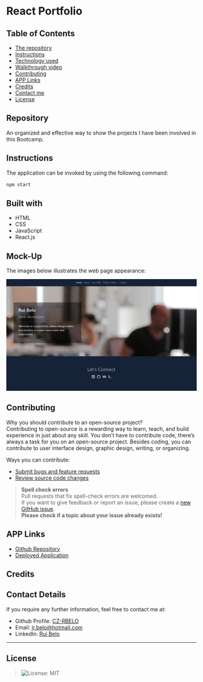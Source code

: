 # React Portfolio

## Table of Contents

* [The repository](#repository)
* [Instructions](#instructions)
* [Technology used](#built-with)
* [Walkthrough video](#application-functionality-walkthrough-video)
* [Contributing](#contributing)
* [APP Links](#app-links)
* [Credits](#credits)
* [Contact me](#contact-details)
* [License](#license)

## Repository

An organized and effective way to show the projects I have been involved in this Bootcamp.

## Instructions

The application can be invoked by using the following command:

```bash
npm start
```

## Built with

* HTML
* CSS
* JavaScript
* React.js

## Mock-Up

The images below illustrates the web page appearance:

![Desktop web page mock-up](/react-app/src/assets/image/RB-react-portfolio-mock-up.png)


## Contributing

Why you should contribute to an open-source project?  
Contributing to open-source is a rewarding way to learn, teach, and build experience in just about any skill.
You don’t have to contribute code, there’s always a task for you on an open-source project.
Besides coding, you can contribute to user interface design, graphic design, writing, or organizing.

Ways you can contribute:

* [Submit bugs and feature requests](https://github.com/CZ-RBelo/React-Portfolio/issues)
* [Review source code changes](https://github.com/CZ-RBelo/React-Portfolio/pulls)

> **Spell check errors**  
>Pull requests that fix spell-check errors are welcomed.  
>If you want to give feedback or report an issue, please create a [new GitHub issue](https://github.com/CZ-RBelo/React-Portfolio/issues/new).  
>**Please check if a topic about your issue already exists!**

## APP Links

* [Github Repository](https://github.com/CZ-RBelo/React-Portfolio)
* [Deployed Application](https://cz-rbelo.github.io/React-Portfolio)

## Credits

## Contact Details

If you require any further information, feel free to contact me at:
 
* Github Profile: [CZ-RBELO](https://github.com/CZ-RBelo/)  
* Email: [jr.belo@hotmail.com](mailto:jr.belo@hotmail.com)
* LinkedIn: [Rui Belo](https://linkedin.com/in/ruibelo)

---
## License 
>![License: MIT](https://img.shields.io/badge/License-MIT-yellow.svg)
